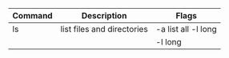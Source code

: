 | Command | Description | Flags |
| ------- | ----------- | ------- |
| ls	  |	list files and directories | -a list all  -l long  |
|         |            |   -l long |